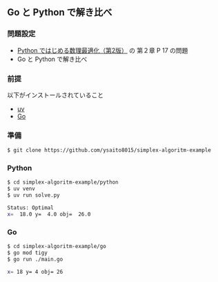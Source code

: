 ## Go と Python で解き比べ

### 問題設定
- [Python ではじめる数理最適化（第2版）](https://www.ohmsha.co.jp/book/9784274231759/) の 第２章 P 17 の問題
- Go と Python で解き比べ


### 前提
以下がインストールされていること
- [uv](https://docs.astral.sh/uv/)
- [Go](https://go.dev/)

### 準備

```sh
$ git clone https://github.com/ysaito8015/simplex-algoritm-example
```


### Python

```sh
$ cd simplex-algoritm-example/python
$ uv venv
$ uv run solve.py
```


```sh
Status: Optimal
x=  18.0 y=  4.0 obj=  26.0
```


### Go

```sh
$ cd simplex-algoritm-example/go
$ go mod tigy
$ go run ./main.go
```


```sh
x= 18 y= 4 obj= 26
```
